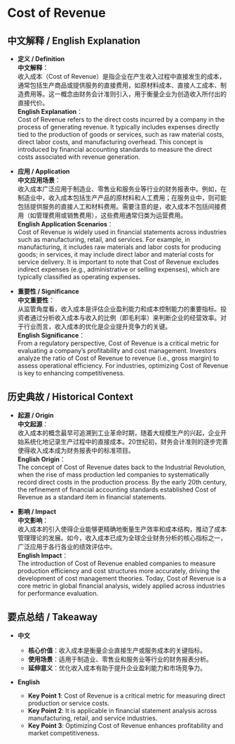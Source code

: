 # Cost of Revenue

## 中文解释 / English Explanation

* **定义 / Definition**  
  **中文解释**：  
  收入成本（Cost of Revenue）是指企业在产生收入过程中直接发生的成本，通常包括生产商品或提供服务的直接费用，如原材料成本、直接人工成本、制造费用等。这一概念由财务会计准则引入，用于衡量企业为创造收入所付出的直接代价。  
  **English Explanation**：  
  Cost of Revenue refers to the direct costs incurred by a company in the process of generating revenue. It typically includes expenses directly tied to the production of goods or services, such as raw material costs, direct labor costs, and manufacturing overhead. This concept is introduced by financial accounting standards to measure the direct costs associated with revenue generation.

* **应用 / Application**  
  **中文应用场景**：  
  收入成本广泛应用于制造业、零售业和服务业等行业的财务报表中。例如，在制造业中，收入成本包括生产产品的原材料和人工费用；在服务业中，则可能包括提供服务的直接人工和材料费用。需要注意的是，收入成本不包括间接费用（如管理费用或销售费用），这些费用通常归类为运营费用。  
  **English Application Scenarios**：  
  Cost of Revenue is widely used in financial statements across industries such as manufacturing, retail, and services. For example, in manufacturing, it includes raw materials and labor costs for producing goods; in services, it may include direct labor and material costs for service delivery. It is important to note that Cost of Revenue excludes indirect expenses (e.g., administrative or selling expenses), which are typically classified as operating expenses.

* **重要性 / Significance**  
  **中文重要性**：  
  从监管角度看，收入成本是评估企业盈利能力和成本控制能力的重要指标。投资者通过分析收入成本与收入的比例（即毛利率）来判断企业的经营效率。对于行业而言，收入成本的优化是企业提升竞争力的关键。  
  **English Significance**：  
  From a regulatory perspective, Cost of Revenue is a critical metric for evaluating a company’s profitability and cost management. Investors analyze the ratio of Cost of Revenue to revenue (i.e., gross margin) to assess operational efficiency. For industries, optimizing Cost of Revenue is key to enhancing competitiveness.

## 历史典故 / Historical Context

* **起源 / Origin**  
  **中文起源**：  
  收入成本的概念最早可追溯到工业革命时期，随着大规模生产的兴起，企业开始系统化地记录生产过程中的直接成本。20世纪初，财务会计准则的逐步完善使得收入成本成为财务报表中的标准项目。  
  **English Origin**：  
  The concept of Cost of Revenue dates back to the Industrial Revolution, when the rise of mass production led companies to systematically record direct costs in the production process. By the early 20th century, the refinement of financial accounting standards established Cost of Revenue as a standard item in financial statements.

* **影响 / Impact**  
  **中文影响**：  
  收入成本的引入使得企业能够更精确地衡量生产效率和成本结构，推动了成本管理理论的发展。如今，收入成本已成为全球企业财务分析的核心指标之一，广泛应用于各行各业的绩效评估中。  
  **English Impact**：  
  The introduction of Cost of Revenue enabled companies to measure production efficiency and cost structures more accurately, driving the development of cost management theories. Today, Cost of Revenue is a core metric in global financial analysis, widely applied across industries for performance evaluation.

## 要点总结 / Takeaway

* **中文**  
  - **核心价值**：收入成本是衡量企业直接生产或服务成本的关键指标。  
  - **使用场景**：适用于制造业、零售业和服务业等行业的财务报表分析。  
  - **延伸意义**：优化收入成本有助于提升企业盈利能力和市场竞争力。  

* **English**  
  - **Key Point 1**: Cost of Revenue is a critical metric for measuring direct production or service costs.  
  - **Key Point 2**: It is applicable in financial statement analysis across manufacturing, retail, and service industries.  
  - **Key Point 3**: Optimizing Cost of Revenue enhances profitability and market competitiveness.